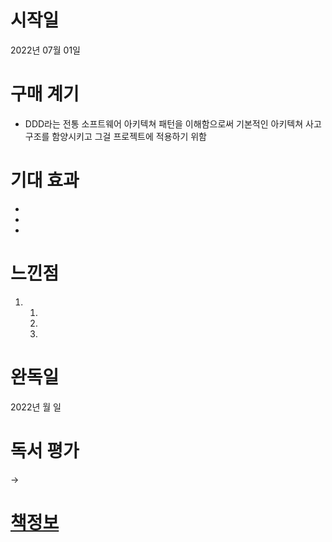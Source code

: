 # 시작일
2022년 07월 01일
# 구매 계기
* DDD라는 전통 소프트웨어 아키텍쳐 패턴을 이해함으로써 기본적인 아키텍쳐 사고구조를 함양시키고 그걸 프로젝트에 적용하기 위함
# 기대 효과
* 
* 
* 
# 느낀점
1. 
    1. 
    1. 
    1. 
# 완독일
2022년 월 일
# 독서 평가
-> 
# [책정보](http://www.yes24.com/Product/Goods/74219491)
